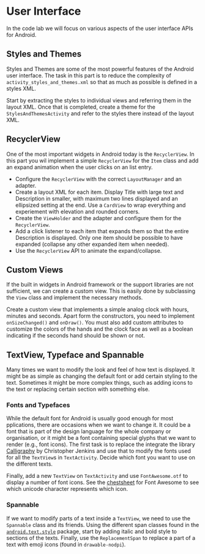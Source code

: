 # User Interface

In the code lab we will focus on various aspects of the user interface APIs for Android.

## Styles and Themes

Styles and Themes are some of the most powerful features of the Android user interface. The task in this part is to reduce the complexity of `activity_styles_and_themes.xml` so that as much as possible is defined in a styles XML.

Start by extracting the styles to individual views and referring them in the layout XML. Once that is completed, create a theme for the `StylesAndThemesActivity` and refer to the styles there instead of the layout XML.

## RecyclerView

One of the most important widgets in Android today is the `RecyclerView`. In this part you wil implement a simple `RecyclerView` for the `Item` class and add an expand animation when the user clicks on an list entry.

* Configure the `RecyclerView` with the correct `LayoutManager` and an adapter.
* Create a layout XML for each item. Display Title with large text and Description in smaller, with maximum two lines displayed and an ellipsized setting at the end. Use a `CardView` to wrap everything and experiement with elevation and rounded corners.
* Create the `ViewHolder` and the adapter and configure them for the `RecyclerView`.
* Add a click listener to each item that expands them so that the entire Description is displayed. Only one item should be possible to have expanded (collapse any other expanded item when needed).
* Use the `RecyclerView` API to animate the expand/collapse.

## Custom Views

If the built in widgets in Android framework or the support libraries are not sufficient, we can create a custom view. This is easily done by subclassing the `View` class and implement the necessary methods. 

Create a custom view that implements a simple analog clock with hours, minutes and seconds. Apart form the constructors, you need to implement `onSizeChanged()` and `onDraw()`. You must also add custom attributes to customize the colors of the hands and the clock face as well as a boolean indicating if the seconds hand should be shown or not. 

## TextView, Typeface and Spannable

Many times we want to modify the look and feel of how text is displayed. It might be as simple as changing the default font or add certain styling to the text. Sometimes it might be more complex things, such as adding icons to the text or replacing certain section with something else. 

### Fonts and Typefaces

While the default font for Android is usually good enough for most pplications, there are occasions when we want to change it. It could be a font that is part of the design language for the whole company or organisation, or it might be a font containing special glyphs that we want to render (e.g., font icons). The first task is to replace the integrate the library [Calligraphy](https://github.com/chrisjenx/Calligraphy) by Christopher Jenkins and use that to modify the fonts used for all the `TextView`s in `TextActivity`. Decide which font you want to use on the different texts.

Finally, add a new `TextView` on `TextActivity` and use `FontAwesome.otf` to display a number of font icons. See the [chestsheet](http://fontawesome.io/cheatsheet/) for Font Awesome to see which unicode character represents which icon.

### Spannable

If we want to modify parts of a text inside a `TextView`, we need to use the `Spannable` class and its friends. Using the different span classes found in the [`android.text.style`](https://developer.android.com/reference/android/text/style/package-summary.html) package, start by adding italic and bold style to sections of the texts. Finally, use the `ReplacementSpan` to replace a part of a text with emoji icons (found in `drawable-nodpi`).

